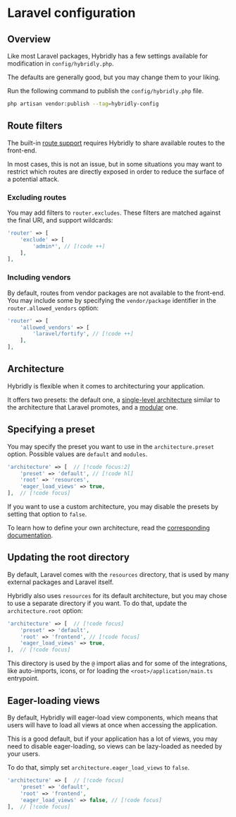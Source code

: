 # Laravel configuration

## Overview

Like most Laravel packages, Hybridly has a few settings available for modification in `config/hybridly.php`.

The defaults are generally good, but you may change them to your liking.

Run the following command to publish the `config/hybridly.php` file.

```bash
php artisan vendor:publish --tag=hybridly-config
```

## Route filters

The built-in [route support](../api/utils/route.md) requires Hybridly to share available routes to the front-end.

In most cases, this is not an issue, but in some situations you may want to restrict which routes are directly exposed in order to reduce the surface of a potential attack.

### Excluding routes

You may add filters to `router.excludes`. These filters are matched against the final URI, and support wildcards:

```php
'router' => [
    'exclude' => [
        'admin*', // [!code ++]
    ],
],
```

### Including vendors

By default, routes from vendor packages are not available to the front-end. You may include some by specifying the `vendor/package` identifier in the `router.allowed_vendors` option:

```php
'router' => [
    'allowed_vendors' => [
        'laravel/fortify', // [!code ++]
    ],
],
```

## Architecture

Hybridly is flexible when it comes to architecturing your application. 

It offers two presets: the default one, a [single-level architecture](../guide/architecture.md#single-level) similar to the architecture that Laravel promotes, and a [modular](../guide/architecture.md#modular) one.

## Specifying a preset

You may specify the preset you want to use in the `architecture.preset` option. Possible values are `default` and `modules`.

```php
'architecture' => [  // [!code focus:2]
    'preset' => 'default', // [!code hl]
    'root' => 'resources', 
    'eager_load_views' => true,
],  // [!code focus]
```

If you want to use a custom architecture, you may disable the presets by setting that option to `false`. 

To learn how to define your own architecture, read the [corresponding documentation](../guide/architecture.html#custom).

## Updating the root directory

By default, Laravel comes with the `resources` directory, that is used by many external packages and Laravel itself. 

Hybridly also uses `resources` for its default architecture, but you may chose to use a separate directory if you want. To do that, update the `architecture.root` option:

```php
'architecture' => [  // [!code focus]
    'preset' => 'default',
    'root' => 'frontend', // [!code focus] 
    'eager_load_views' => true,
],  // [!code focus]
```

This directory is used by the `@` import alias and for some of the integrations, like auto-imports, icons, or for loading the `<root>/application/main.ts` entrypoint.

## Eager-loading views

By default, Hybridly will eager-load view components, which means that users will have to load all views at once when accessing the application.

This is a good default, but if your application has a lot of views, you may need to disable eager-loading, so views can be lazy-loaded as needed by your users.

To do that, simply set `architecture.eager_load_views` to `false`.

```php
'architecture' => [  // [!code focus]
    'preset' => 'default',
    'root' => 'frontend',
    'eager_load_views' => false, // [!code focus] 
],  // [!code focus]
```
